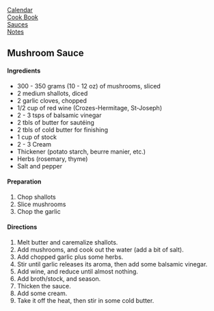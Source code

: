[Calendar](https://github.com/vmsmith/EDT/blob/master/calendar.md)     
[Cook Book](https://github.com/vmsmith/CookBook/blob/master/README.md)      
[Sauces](https://github.com/vmsmith/CookBook/blob/master/sauces.md)      
[Notes](https://github.com/vmsmith/CookBook/blob/master/notes.md)      

## Mushroom Sauce   

#### Ingredients    
* 300 - 350 grams (10 - 12 oz) of mushrooms, sliced    
* 2 medium shallots, diced   
* 2 garlic cloves, chopped      
* 1/2 cup of red wine (Crozes-Hermitage, St-Joseph)   
* 2 - 3 tsps of balsamic vinegar
* 2 tbls of butter for sautéing
* 2 tbls of cold butter for finishing   
* 1 cup of stock
* 2 - 3 Cream
* Thickener (potato starch, beurre manier, etc.)
* Herbs (rosemary, thyme)  
* Salt and pepper   

#### Preparation    
1. Chop shallots
2. Slice mushrooms   
3. Chop the garlic   

#### Directions   
1. Melt butter and caremalize shallots.
2. Add mushrooms, and cook out the water (add a bit of salt).  
3. Add chopped garlic plus some herbs.
4. Stir until garlic releases its aroma, then add some balsamic vinegar.
5. Add wine, and reduce until almost nothing.
6. Add broth/stock, and season.   
7. Thicken the sauce.
8. Add some cream.
9. Take it off the heat, then stir in some cold butter.   
